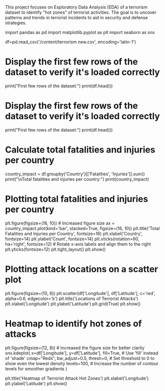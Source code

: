 This project focuses on Exploratory Data Analysis (EDA) of a terrorism dataset to identify "hot zones" of terrorist activities. The goal is to uncover patterns and trends in terrorist incidents to aid in security and defense strategies.

import pandas as pd
import matplotlib.pyplot as plt
import seaborn as sns

df=pd.read_csv('/content/terrorism new.csv', encoding='latin-1')

# Display the first few rows of the dataset to verify it's loaded correctly
print("First few rows of the dataset:")
print(df.head())

# Display the first few rows of the dataset to verify it's loaded correctly
print("First few rows of the dataset:")
print(df.head())

# Calculate total fatalities and injuries per country
country_impact = df.groupby('Country')[['Fatalities', 'Injuries']].sum()
print("\nTotal fatalities and injuries per country:")
print(country_impact)

# Plotting total fatalities and injuries per country
plt.figure(figsize=(16, 10))  # Increased figure size
ax = country_impact.plot(kind='bar', stacked=True, figsize=(16, 10))
plt.title('Total Fatalities and Injuries per Country', fontsize=16)
plt.xlabel('Country', fontsize=14)
plt.ylabel('Count', fontsize=14)
plt.xticks(rotation=60, ha='right', fontsize=12)  # Rotate x-axis labels and align them to the right
plt.yticks(fontsize=12)
plt.tight_layout()
plt.show()

# Plotting attack locations on a scatter plot
plt.figure(figsize=(10, 6))
plt.scatter(df['Longitude'], df['Latitude'], c='red', alpha=0.6, edgecolor='k')
plt.title('Locations of Terrorist Attacks')
plt.xlabel('Longitude')
plt.ylabel('Latitude')
plt.grid(True)
plt.show()

# Heatmap to identify hot zones of attacks
plt.figure(figsize=(12, 8))  # Increased the figure size for better clarity
sns.kdeplot(
    x=df['Longitude'],
    y=df['Latitude'],
    fill=True,  # Use 'fill' instead of 'shade'
    cmap="Reds",
    bw_adjust=0.5,
    thresh=0,  # Set threshold to 0 to show even the lowest density
    levels=100,  # Increase the number of contour levels for smoother gradients
)

plt.title('Heatmap of Terrorist Attack Hot Zones')
plt.xlabel('Longitude')
plt.ylabel('Latitude')
plt.show()
